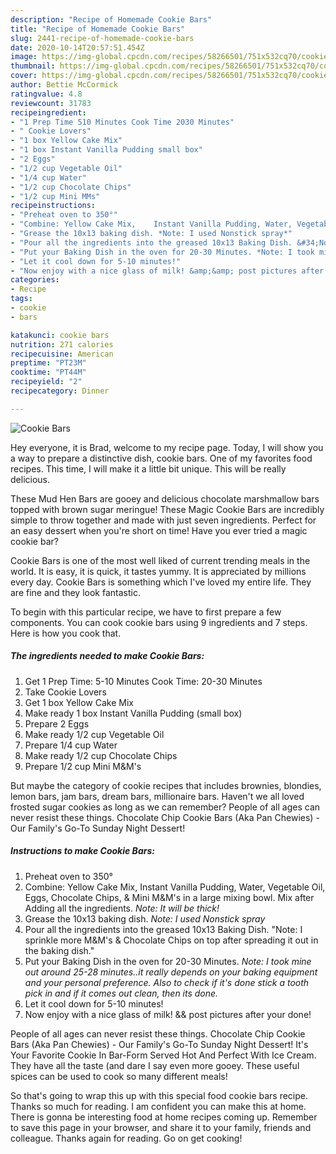 ```yaml
---
description: "Recipe of Homemade Cookie Bars"
title: "Recipe of Homemade Cookie Bars"
slug: 2441-recipe-of-homemade-cookie-bars
date: 2020-10-14T20:57:51.454Z
image: https://img-global.cpcdn.com/recipes/58266501/751x532cq70/cookie-bars-recipe-main-photo.jpg
thumbnail: https://img-global.cpcdn.com/recipes/58266501/751x532cq70/cookie-bars-recipe-main-photo.jpg
cover: https://img-global.cpcdn.com/recipes/58266501/751x532cq70/cookie-bars-recipe-main-photo.jpg
author: Bettie McCormick
ratingvalue: 4.8
reviewcount: 31783
recipeingredient:
- "1 Prep Time 510 Minutes Cook Time 2030 Minutes"
- " Cookie Lovers"
- "1 box Yellow Cake Mix"
- "1 box Instant Vanilla Pudding small box"
- "2 Eggs"
- "1/2 cup Vegetable Oil"
- "1/4 cup Water"
- "1/2 cup Chocolate Chips"
- "1/2 cup Mini MMs"
recipeinstructions:
- "Preheat oven to 350°"
- "Combine: Yellow Cake Mix,	Instant Vanilla Pudding, Water, Vegetable Oil, Eggs, Chocolate Chips, &amp; Mini M&amp;M&#39;s in a large mixing bowl. Mix after Adding all the ingredients. *Note: It will be thick!*"
- "Grease the 10x13 baking dish. *Note: I used Nonstick spray*"
- "Pour all the ingredients into the greased 10x13 Baking Dish. &#34;Note: I sprinkle more M&amp;M&#39;s &amp; Chocolate Chips on top after spreading it out in the baking dish.&#34;"
- "Put your Baking Dish in the oven for 20-30 Minutes. *Note: I took mine out around 25-28 minutes..it really depends on your baking equipment and your personal preference. Also to check if it&#39;s done stick a tooth pick in and if it comes out clean, then its done.*"
- "Let it cool down for 5-10 minutes!"
- "Now enjoy with a nice glass of milk! &amp;&amp; post pictures after your done!"
categories:
- Recipe
tags:
- cookie
- bars

katakunci: cookie bars 
nutrition: 271 calories
recipecuisine: American
preptime: "PT23M"
cooktime: "PT44M"
recipeyield: "2"
recipecategory: Dinner

---
```



![Cookie Bars](https://img-global.cpcdn.com/recipes/58266501/751x532cq70/cookie-bars-recipe-main-photo.jpg)

Hey everyone, it is Brad, welcome to my recipe page. Today, I will show you a way to prepare a distinctive dish, cookie bars. One of my favorites food recipes. This time, I will make it a little bit unique. This will be really delicious.

These Mud Hen Bars are gooey and delicious chocolate marshmallow bars topped with brown sugar meringue! These Magic Cookie Bars are incredibly simple to throw together and made with just seven ingredients. Perfect for an easy dessert when you&#39;re short on time! Have you ever tried a magic cookie bar?

Cookie Bars is one of the most well liked of current trending meals in the world. It is easy, it is quick, it tastes yummy. It is appreciated by millions every day. Cookie Bars is something which I've loved my entire life. They are fine and they look fantastic.


To begin with this particular recipe, we have to first prepare a few components. You can cook cookie bars using 9 ingredients and 7 steps. Here is how you cook that.

<!--inarticleads1-->

##### The ingredients needed to make Cookie Bars:

1. Get 1 Prep Time: 5-10 Minutes Cook Time: 20-30 Minutes
1. Take  Cookie Lovers
1. Get 1 box Yellow Cake Mix
1. Make ready 1 box Instant Vanilla Pudding (small box)
1. Prepare 2 Eggs
1. Make ready 1/2 cup Vegetable Oil
1. Prepare 1/4 cup Water
1. Make ready 1/2 cup Chocolate Chips
1. Prepare 1/2 cup Mini M&amp;M&#39;s


But maybe the category of cookie recipes that includes brownies, blondies, lemon bars, jam bars, dream bars, millionaire bars. Haven&#39;t we all loved frosted sugar cookies as long as we can remember? People of all ages can never resist these things. Chocolate Chip Cookie Bars (Aka Pan Chewies) - Our Family&#39;s Go-To Sunday Night Dessert! 

<!--inarticleads2-->

##### Instructions to make Cookie Bars:

1. Preheat oven to 350°
1. Combine: Yellow Cake Mix,	Instant Vanilla Pudding, Water, Vegetable Oil, Eggs, Chocolate Chips, &amp; Mini M&amp;M&#39;s in a large mixing bowl. Mix after Adding all the ingredients. *Note: It will be thick!*
1. Grease the 10x13 baking dish. *Note: I used Nonstick spray*
1. Pour all the ingredients into the greased 10x13 Baking Dish. &#34;Note: I sprinkle more M&amp;M&#39;s &amp; Chocolate Chips on top after spreading it out in the baking dish.&#34;
1. Put your Baking Dish in the oven for 20-30 Minutes. *Note: I took mine out around 25-28 minutes..it really depends on your baking equipment and your personal preference. Also to check if it&#39;s done stick a tooth pick in and if it comes out clean, then its done.*
1. Let it cool down for 5-10 minutes!
1. Now enjoy with a nice glass of milk! &amp;&amp; post pictures after your done!


People of all ages can never resist these things. Chocolate Chip Cookie Bars (Aka Pan Chewies) - Our Family&#39;s Go-To Sunday Night Dessert! It&#39;s Your Favorite Cookie In Bar-Form Served Hot And Perfect With Ice Cream. They have all the taste (and dare I say even more gooey. These useful spices can be used to cook so many different meals! 

So that's going to wrap this up with this special food cookie bars recipe. Thanks so much for reading. I am confident you can make this at home. There is gonna be interesting food at home recipes coming up. Remember to save this page in your browser, and share it to your family, friends and colleague. Thanks again for reading. Go on get cooking!
